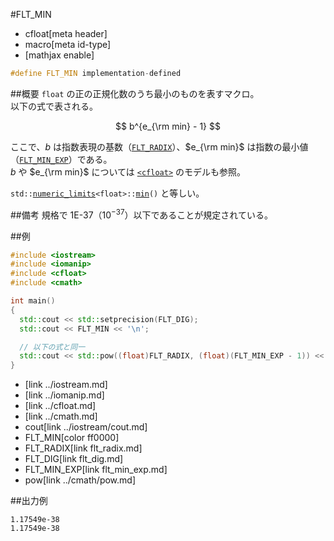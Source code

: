 #FLT_MIN
* cfloat[meta header]
* macro[meta id-type]
* [mathjax enable]

```cpp
#define FLT_MIN implementation-defined
```

##概要
`float` の正の正規化数のうち最小のものを表すマクロ。  
以下の式で表される。

$$
b^{e_{\rm min} - 1}
$$

ここで、$b$ は指数表現の基数（[`FLT_RADIX`](flt_radix.md)）、$e_{\rm min}$ は指数の最小値（[`FLT_MIN_EXP`](flt_min_exp.md)）である。  
$b$ や $e_{\rm min}$ については [`<cfloat>`](../cfloat.md) のモデルも参照。

`std::`[`numeric_limits`](/reference/limits/numeric_limits.md)`<float>::`[`min`](/reference/limits/numeric_limits/min.md)`()` と等しい。


##備考
規格で 1E-37（$10^{-37}$）以下であることが規定されている。


##例
```cpp
#include <iostream>
#include <iomanip>
#include <cfloat>
#include <cmath>

int main()
{
  std::cout << std::setprecision(FLT_DIG);
  std::cout << FLT_MIN << '\n';

  // 以下の式と同一
  std::cout << std::pow((float)FLT_RADIX, (float)(FLT_MIN_EXP - 1)) << '\n';
}
```
* <iostream>[link ../iostream.md]
* <iomanip>[link ../iomanip.md]
* <cfloat>[link ../cfloat.md]
* <cmath>[link ../cmath.md]
* cout[link ../iostream/cout.md]
* FLT_MIN[color ff0000]
* FLT_RADIX[link flt_radix.md]
* FLT_DIG[link flt_dig.md]
* FLT_MIN_EXP[link flt_min_exp.md]
* pow[link ../cmath/pow.md]

##出力例
```
1.17549e-38
1.17549e-38
```
